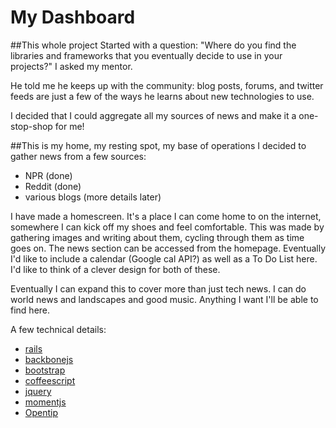 My Dashboard
============

##This whole project
Started with a question:
"Where do you find the libraries and frameworks that you eventually decide to use in your projects?" I asked my mentor.

He told me he keeps up with the community: blog posts, forums, and twitter feeds are just a few of the ways he
learns about new technologies to use.

I decided that I could aggregate all my sources of news and make it a one-stop-shop for me!

##This is my home, my resting spot, my base of operations
I decided to gather news from a few sources:

* NPR (done)
* Reddit (done)
* various blogs (more details later)

I have made a homescreen. It's a place I can come home to on the internet, somewhere I can kick off my shoes and feel comfortable.
This was made by gathering images and writing about them, cycling through them as time goes on. The news section can be accessed from the homepage.
Eventually I'd like to include a calendar (Google cal API?) as well as a To Do List here. I'd like to think of a clever design for both of these.


Eventually I can expand this to cover more than just tech news. I can do world news and landscapes and good music.
Anything I want I'll be able to find here.

A few technical details:

* [rails](http://rubyonrails.org/)
* [backbonejs](http://backbonejs.org/)
* [bootstrap](http://getbootstrap.com/)
* [coffeescript](http://coffeescript.org/)
* [jquery](http://jquery.com/)
* [momentjs](http://momentjs.com/)
* [Opentip](http://www.opentip.org/)
